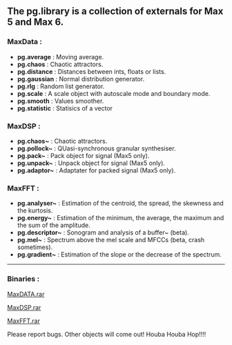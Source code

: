 ## The pg.library is a collection of externals for Max 5 and Max 6.

### MaxData :

* **pg.average** : Moving average.
* **pg.chaos** : Chaotic attractors.
* **pg.distance** : Distances between ints, floats or lists.
* **pg.gaussian** : Normal distribution generator.
* **pg.rlg** : Random list generator.
* **pg.scale** : A scale object with autoscale mode and boundary mode.
* **pg.smooth** : Values smoother.
* **pg.statistic** : Statisics of a vector

### MaxDSP :

* **pg.chaos~** : Chaotic attractors.
* **pg.pollock~** : QUasi-synchronous granular synthesiser.
* **pg.pack~** : Pack object for signal (Max5 only).
* **pg.unpack~** : Unpack object for signal (Max5 only).
* **pg.adaptor~** : Adaptater for packed signal (Max5 only).

### MaxFFT :

* **pg.analyser~** : Estimation of the centroid, the spread, the skewness and the kurtosis.
* **pg.energy~** : Estimation of the minimum, the average, the maximum and the sum of the amplitude.
* **pg.descriptor~** : Sonogram and analysis of a buffer~ (beta).
* **pg.mel~** : Spectrum above the mel scale and MFCCs (beta, crash sometimes).
* **pg.gradient~** : Estimation of the slope or the decrease of the spectrum.
* **

### Binaries :

[MaxDATA.rar](http://dl.dropbox.com/u/21891549/MaxObject/MaxDATA.rar)

[MaxDSP.rar](http://dl.dropbox.com/u/21891549/MaxObject/MaxDSP.rar)

[MaxFFT.rar](http://dl.dropbox.com/u/21891549/MaxObject/MaxFFT.rar)

Please report bugs. Other objects will come out!
Houba Houba Hop!!!!